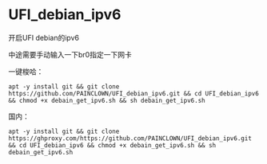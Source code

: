 # UFI_debian_ipv6
开启UFI debian的ipv6

中途需要手动输入一下br0指定一下网卡 

一键梭哈：
```
apt -y install git && git clone https://github.com/PAINCLOWN/UFI_debian_ipv6.git && cd UFI_debian_ipv6 && chmod +x debain_get_ipv6.sh && sh debain_get_ipv6.sh
```

国内：
```
apt -y install git && git clone https://ghproxy.com/https://github.com/PAINCLOWN/UFI_debian_ipv6.git && cd UFI_debian_ipv6 && chmod +x debain_get_ipv6.sh && sh debain_get_ipv6.sh
```
